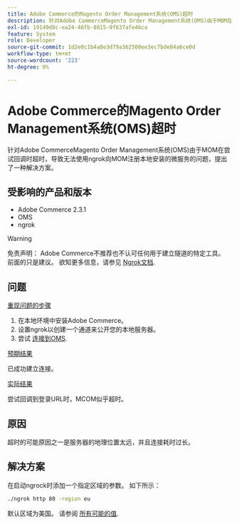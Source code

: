 ```yaml
---
title: Adobe Commerce的Magento Order Management系统(OMS)超时
description: 针对Adobe CommerceMagento Order Management系统(OMS)由于MOM在尝试回调时超时，导致无法使用ngrok向MOM注册本地安装的微服务的问题，提出了一种解决方案。
exl-id: 19149d8c-ea24-46fb-8815-9f637afe46ca
feature: System
role: Developer
source-git-commit: 1d2e0c1b4a8e3d79a362500ee3ec7bde84a6ce0d
workflow-type: tm+mt
source-wordcount: '223'
ht-degree: 0%

---
```


# Adobe Commerce的Magento Order Management系统(OMS)超时

针对Adobe CommerceMagento Order Management系统(OMS)由于MOM在尝试回调时超时，导致无法使用ngrok向MOM注册本地安装的微服务的问题，提出了一种解决方案。

## 受影响的产品和版本

* Adobe Commerce 2.3.1
* OMS
* ngrok

>[!WARNING]
>
>免责声明： Adobe Commerce不推荐也不认可任何用于建立隧道的特定工具。 前面的只是建议。 欲知更多信息，请参见 [Ngrok文档](https://ngrok.com/docs).

## 问题

<u>重现问题的步骤</u>

1. 在本地环境中安装Adobe Commerce。
1. 设置ngrok以创建一个通道来公开您的本地服务器。
1. 尝试 [连接到OMS](https://omsdocs.magento.com/en/integration/connector/setup-tutorial/).

<u>预期结果</u>

已成功建立连接。

<u>实际结果</u>

尝试回调到登录URL时，MCOM似乎超时。

## 原因

超时的可能原因之一是服务器的地理位置太远，并且连接耗时过长。

## 解决方案

在启动ngrock时添加一个指定区域的参数。 如下所示：

```bash
./ngrok http 80 -region eu
```

默认区域为美国。 请参阅 [所有可能的值](https://ngrok.com/docs#config_region).
